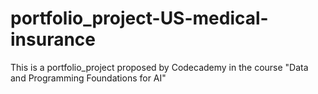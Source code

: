 # portfolio_project-US-medical-insurance
This is a portfolio_project proposed by Codecademy in the course "Data and Programming Foundations for AI"
